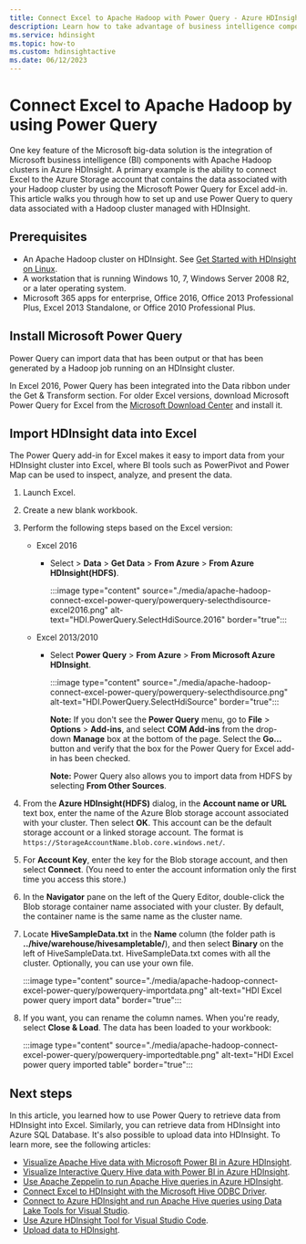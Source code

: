 ```yaml
---
title: Connect Excel to Apache Hadoop with Power Query - Azure HDInsight
description: Learn how to take advantage of business intelligence components and use Power Query for Excel to access data stored in Hadoop on HDInsight.
ms.service: hdinsight
ms.topic: how-to
ms.custom: hdinsightactive
ms.date: 06/12/2023
---
```


# Connect Excel to Apache Hadoop by using Power Query

One key feature of the Microsoft big-data solution is the integration of Microsoft business intelligence (BI) components with Apache Hadoop clusters in Azure HDInsight. A primary example is the ability to connect Excel to the Azure Storage account that contains the data associated with your Hadoop cluster by using the Microsoft Power Query for Excel add-in. This article walks you through how to set up and use Power Query to query data associated with a Hadoop cluster managed with HDInsight.

## Prerequisites

* An Apache Hadoop cluster on HDInsight. See [Get Started with HDInsight on Linux](./apache-hadoop-linux-tutorial-get-started.md).
* A workstation that is running Windows 10, 7, Windows Server 2008 R2, or a later operating system.
* Microsoft 365 apps for enterprise, Office 2016, Office 2013 Professional Plus, Excel 2013 Standalone, or Office 2010 Professional Plus.

## Install Microsoft Power Query

Power Query can import data that has been output or that has been generated by a Hadoop job running on an HDInsight cluster.

In Excel 2016, Power Query has been integrated into the Data ribbon under the Get & Transform section. For older Excel versions, download Microsoft Power Query for Excel from the [Microsoft Download Center](https://go.microsoft.com/fwlink/?LinkID=286689) and install it.

## Import HDInsight data into Excel

The Power Query add-in for Excel makes it easy to import data from your HDInsight cluster into Excel, where BI tools such as PowerPivot and Power Map can be used to inspect, analyze, and present the data.

1. Launch Excel.

1. Create a new blank workbook.

1. Perform the following steps based on the Excel version:

   * Excel 2016

     * Select > **Data** > **Get Data** > **From Azure** > **From Azure HDInsight(HDFS)**.

       :::image type="content" source="./media/apache-hadoop-connect-excel-power-query/powerquery-selecthdisource-excel2016.png" alt-text="HDI.PowerQuery.SelectHdiSource.2016" border="true":::

   * Excel 2013/2010

     * Select **Power Query** > **From Azure** > **From Microsoft Azure HDInsight**.

       :::image type="content" source="./media/apache-hadoop-connect-excel-power-query/powerquery-selecthdisource.png" alt-text="HDI.PowerQuery.SelectHdiSource" border="true":::

       **Note:** If you don't see the **Power Query** menu, go to **File** > **Options** > **Add-ins**, and select **COM Add-ins** from the drop-down **Manage** box at the bottom of the page. Select the **Go...** button and verify that the box for the Power Query for Excel add-in has been checked.

       **Note:** Power Query also allows you to import data from HDFS by selecting **From Other Sources**.

1. From the **Azure HDInsight(HDFS)** dialog, in the **Account name or URL** text box, enter the name of the Azure Blob storage account associated with your cluster. Then select **OK**. This account can be the default storage account or a linked storage account.  The format is `https://StorageAccountName.blob.core.windows.net/`.

1. For **Account Key**, enter the key for the Blob storage account, and then select **Connect**. (You need to enter the account information only the first time you access this store.)

1. In the **Navigator** pane on the left of the Query Editor, double-click the Blob storage container name associated with your cluster. By default, the container name is the same name as the cluster name.

1. Locate **HiveSampleData.txt** in the **Name** column (the folder path is **../hive/warehouse/hivesampletable/**), and then select **Binary** on the left of HiveSampleData.txt. HiveSampleData.txt comes with all the cluster. Optionally, you can use your own file.

    :::image type="content" source="./media/apache-hadoop-connect-excel-power-query/powerquery-importdata.png" alt-text="HDI Excel power query import data" border="true":::

1. If you want, you can rename the column names. When you're ready, select **Close & Load**.  The data has been loaded to your workbook:

    :::image type="content" source="./media/apache-hadoop-connect-excel-power-query/powerquery-importedtable.png" alt-text="HDI Excel power query imported table" border="true":::

## Next steps

In this article, you learned how to use Power Query to retrieve data from HDInsight into Excel. Similarly, you can retrieve data from HDInsight into Azure SQL Database. It's also possible to upload data into HDInsight. To learn more, see the following articles:

* [Visualize Apache Hive data with Microsoft Power BI in Azure HDInsight](apache-hadoop-connect-hive-power-bi.md).
* [Visualize Interactive Query Hive data with Power BI in Azure HDInsight](../interactive-query/apache-hadoop-connect-hive-power-bi-directquery.md).
* [Use Apache Zeppelin to run Apache Hive queries in Azure HDInsight](../interactive-query/hdinsight-connect-hive-zeppelin.md).
* [Connect Excel to HDInsight with the Microsoft Hive ODBC Driver](apache-hadoop-connect-excel-hive-odbc-driver.md).
* [Connect to Azure HDInsight and run Apache Hive queries using Data Lake Tools for Visual Studio](apache-hadoop-visual-studio-tools-get-started.md).
* [Use Azure HDInsight Tool for Visual Studio Code](../hdinsight-for-vscode.md).
* [Upload data to HDInsight](./../hdinsight-upload-data.md).
